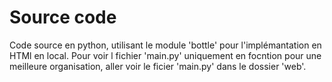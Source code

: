 # Source code
Code source en python, utilisant le module 'bottle' pour l'implémantation en HTMl en local.
Pour voir l fichier 'main.py' uniquement en focntion pour une meilleure organisation, aller voir le ficier 'main.py' dans le dossier 'web'.
